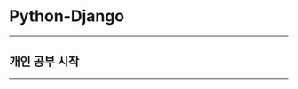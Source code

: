 # Python-Django
---------------------------------------
## 개인 공부 시작
------------------------------------


